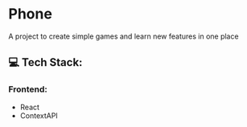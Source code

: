 # Phone

A project to create simple games and learn new features in one place

## 💻 Tech Stack:

### Frontend:
 - React
 - ContextAPI
